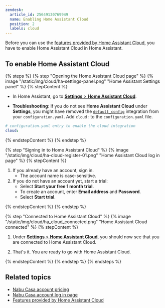 ```yaml
---
zendesk:
  article_id: 25649130769949
  name: Enabling Home Assistant Cloud
  position: 2
  labels: cloud
---
```


Before you can use the [features provided by Home Assistant Cloud](/hc/en-us/articles/26260474250269/), you have to enable Home Assistant Cloud in Home Assistant.

## To enable Home Assistant Cloud

{% steps %}
{% step "Opening the Home Assistant Cloud page" %}
{% image "/static/img/cloud/ha-settings-panel.png" "Home Assistant Settings panel" %}
{% stepContent %}

- In Home Assistant, go to [**Settings** > **Home Assistant Cloud**](https://my.home-assistant.io/redirect/cloud/).

- **Troubleshooting**: If you do not see **Home Assistant Cloud** under **Settings**, you might have removed the [`default_config`](https://www.home-assistant.io/integrations/default_config/) integration from your `configuration.yaml`.
Add `cloud:` to the `configuration.yaml` file.

```yaml
# configuration.yaml entry to enable the cloud integration
cloud:
```

{% endstepContent %}
{% endstep %}

{% step "Signing in to Home Assistant Cloud" %}
{% image "/static/img/cloud/ha-cloud-register-01.png" "Home Assistant Cloud log in page" %}
{% stepContent %}

1. If you already have an account, sign in.
   - The account name is case-sensitive.
2. If you do not have an account yet, start a trial:
   - Select **Start your free 1 month trial**.
   - To create an account, enter **Email address** and **Password**.
   - Select **Start trial**.

{% endstepContent %}
{% endstep %}

{% step "Connected to Home Assistant Cloud" %}
{% image "/static/img/cloud/ha_cloud_connected.png" "Home Assistant Cloud connected" %}
{% stepContent %}

1. Under [**Settings** > **Home Assistant Cloud**](https://my.home-assistant.io/redirect/cloud/), you should now see that you are connected to Home Assistant Cloud.

2. That's it. You are ready to go with Home Assistant Cloud.

{% endstepContent %}
{% endstep %}
{% endsteps %}

## Related topics

- [Nabu Casa account pricing](https://www.nabucasa.com/pricing/)
- [Nabu Casa account log in page](https://account.nabucasa.com/)
- [Features provided by Home Assistant Cloud](/hc/en-us/articles/26260474250269/)
